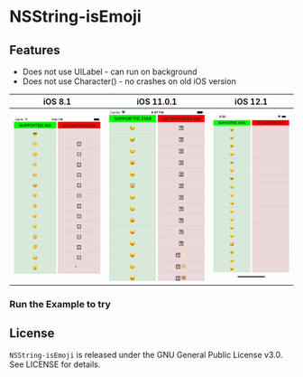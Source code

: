 # NSString-isEmoji

## Features
* Does not use UILabel - can run on background
* Does not use Character() - no crashes on old iOS version

|iOS 8.1|iOS 11.0.1|iOS 12.1|
| --- | --- | --- |
|![Screen 1](Support/ios8.1.png)|![Screen 2](Support/ios11.0.1.png)|![Screen 3](Support/ios12.1.png)|

### Run the Example to try

## License

`NSString-isEmoji` is released under the GNU General Public License v3.0. See LICENSE for details.
